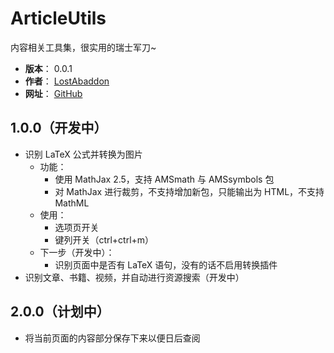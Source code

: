 # ArticleUtils

内容相关工具集，很实用的瑞士军刀~

- **版本**： 0.0.1
- **作者**： [LostAbaddon](mailto:lostabaddon@gmail.com)
- **网址**： [GitHub](https://github.com/LostAbaddon/ArticleUtils)

## 1.0.0（开发中）

-	识别 LaTeX 公式并转换为图片
	+	功能：
		*	使用 MathJax 2.5，支持 AMSmath 与 AMSsymbols 包
		*	对 MathJax 进行裁剪，不支持增加新包，只能输出为 HTML，不支持 MathML
	+	使用：
		*	选项页开关
		*	键列开关（ctrl+ctrl+m）
	+	下一步（开发中）：
		*	识别页面中是否有 LaTeX 语句，没有的话不启用转换插件
-	识别文章、书籍、视频，并自动进行资源搜索（开发中）

## 2.0.0（计划中）

-	将当前页面的内容部分保存下来以便日后查阅